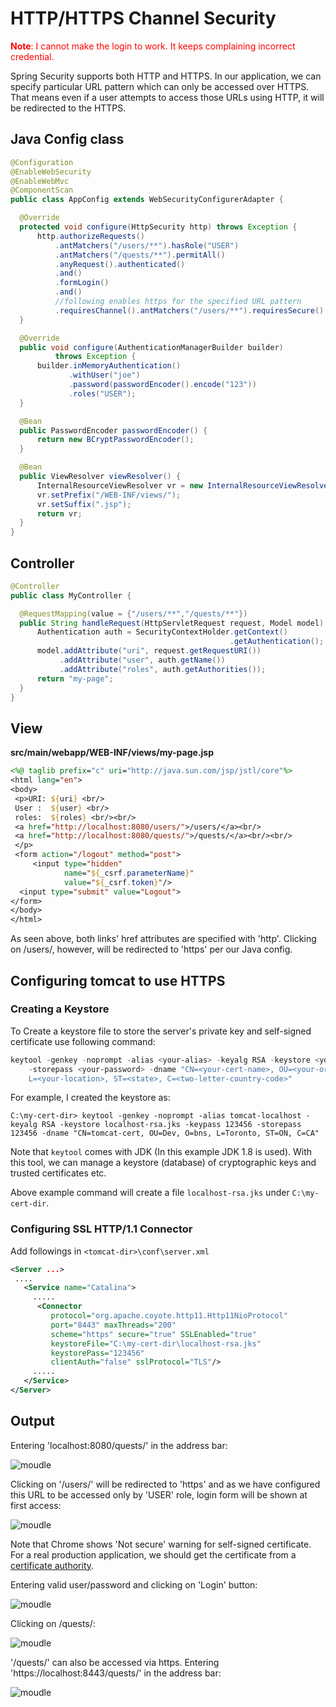 # HTTP/HTTPS Channel Security

<p style="color:red"><b>Note</b>: I cannot make the login to work. It keeps complaining incorrect credential.</p>

Spring Security supports both HTTP and HTTPS. In our application, we can specify particular URL pattern which can only be accessed over HTTPS. That means even if a user attempts to access those URLs using HTTP, it will be redirected to the HTTPS.

## Java Config class

```java
@Configuration
@EnableWebSecurity
@EnableWebMvc
@ComponentScan
public class AppConfig extends WebSecurityConfigurerAdapter {

  @Override
  protected void configure(HttpSecurity http) throws Exception {
      http.authorizeRequests()
          .antMatchers("/users/**").hasRole("USER")
          .antMatchers("/quests/**").permitAll()
          .anyRequest().authenticated()
          .and()
          .formLogin()
          .and()
          //following enables https for the specified URL pattern
          .requiresChannel().antMatchers("/users/**").requiresSecure();
  }

  @Override
  public void configure(AuthenticationManagerBuilder builder)
          throws Exception {
      builder.inMemoryAuthentication()
             .withUser("joe")
             .password(passwordEncoder().encode("123"))
             .roles("USER");
  }

  @Bean
  public PasswordEncoder passwordEncoder() {
      return new BCryptPasswordEncoder();
  }

  @Bean
  public ViewResolver viewResolver() {
      InternalResourceViewResolver vr = new InternalResourceViewResolver();
      vr.setPrefix("/WEB-INF/views/");
      vr.setSuffix(".jsp");
      return vr;
  }
}
```

## Controller

```java
@Controller
public class MyController {

  @RequestMapping(value = {"/users/**","/quests/**"})
  public String handleRequest(HttpServletRequest request, Model model) {
      Authentication auth = SecurityContextHolder.getContext()
                                                 .getAuthentication();
      model.addAttribute("uri", request.getRequestURI())
           .addAttribute("user", auth.getName())
           .addAttribute("roles", auth.getAuthorities());
      return "my-page";
  }
}
```

## View

**src/main/webapp/WEB-INF/views/my-page.jsp**

```jsp
<%@ taglib prefix="c" uri="http://java.sun.com/jsp/jstl/core"%>
<html lang="en">
<body>
 <p>URI: ${uri} <br/>
 User :  ${user} <br/>
 roles:  ${roles} <br/><br/>
 <a href="http://localhost:8080/users/">/users/</a><br/>
 <a href="http://localhost:8080/quests/">/quests/</a><br/><br/>
 </p>
 <form action="/logout" method="post">
     <input type="hidden"
            name="${_csrf.parameterName}"
            value="${_csrf.token}"/>
  <input type="submit" value="Logout">
</form>
</body>
</html>
```

As seen above, both links' href attributes are specified with 'http'. Clicking on /users/, however, will be redirected to 'https' per our Java config.

## Configuring tomcat to use HTTPS

### Creating a Keystore

To Create a keystore file to store the server's private key and self-signed certificate use following command:

```powershell
keytool -genkey -noprompt -alias <your-alias> -keyalg RSA -keystore <your-file-name> -keypass <your-password>
    -storepass <your-password> -dname "CN=<your-cert-name>, OU=<your-organization-unit>, O=<your-organization>,
    L=<your-location>, ST=<state>, C=<two-letter-country-code>"
```

For example, I created the keystore as:

```
C:\my-cert-dir> keytool -genkey -noprompt -alias tomcat-localhost -keyalg RSA -keystore localhost-rsa.jks -keypass 123456 -storepass 123456 -dname "CN=tomcat-cert, OU=Dev, O=bns, L=Toronto, ST=ON, C=CA"
```

Note that `keytool` comes with JDK (In this example JDK 1.8 is used). With this tool, we can manage a keystore (database) of cryptographic keys and trusted certificates etc.

Above example command will create a file `localhost-rsa.jks` under `C:\my-cert-dir`.

### Configuring SSL HTTP/1.1 Connector

Add followings in `<tomcat-dir>\conf\server.xml`

```XML
<Server ...>
 ....
   <Service name="Catalina">
     .....
      <Connector
         protocol="org.apache.coyote.http11.Http11NioProtocol"
         port="8443" maxThreads="200"
         scheme="https" secure="true" SSLEnabled="true"
         keystoreFile="C:\my-cert-dir\localhost-rsa.jks"
         keystorePass="123456"
         clientAuth="false" sslProtocol="TLS"/>
     .....
   </Service>
</Server>
```

## Output

Entering 'localhost:8080/quests/' in the address bar:

![moudle](images/output.png)

Clicking on '/users/' will be redirected to 'https' and as we have configured this URL to be accessed only by 'USER' role, login form will be shown at first access:

![moudle](images/output2.png)

Note that Chrome shows 'Not secure' warning for self-signed certificate. For a real production application, we should get the certificate from a [certificate authority](https://en.wikipedia.org/wiki/Certificate_authority).

Entering valid user/password and clicking on 'Login' button:

![moudle](images/output3.png)

Clicking on /quests/:

![moudle](images/output4.png)

'/quests/' can also be accessed via https. Entering 'https://localhost:8443/quests/' in the address bar:

![moudle](images/output5.png)